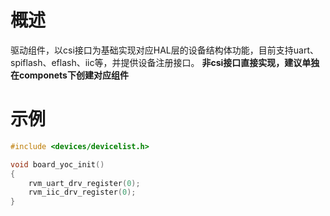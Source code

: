 # 概述

驱动组件，以csi接口为基础实现对应HAL层的设备结构体功能，目前支持uart、spiflash、eflash、iic等，并提供设备注册接口。
**非csi接口直接实现，建议单独在componets下创建对应组件**

# 示例

```c
#include <devices/devicelist.h>

void board_yoc_init()
{
    rvm_uart_drv_register(0);
    rvm_iic_drv_register(0);
}
```
